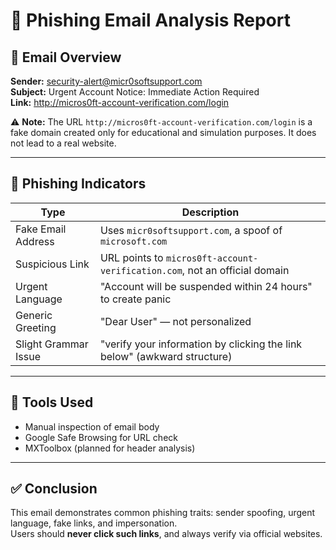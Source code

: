 # 📧 Phishing Email Analysis Report

## 📨 Email Overview
**Sender:** security-alert@micr0softsupport.com  
**Subject:** Urgent Account Notice: Immediate Action Required  
**Link:** http://micros0ft-account-verification.com/login

⚠️ **Note:** The URL `http://micros0ft-account-verification.com/login` is a fake domain created only for educational and simulation purposes. It does not lead to a real website.

---

## 🚨 Phishing Indicators

| Type                 | Description                                                                 |
|----------------------|-----------------------------------------------------------------------------|
| Fake Email Address   | Uses `micr0softsupport.com`, a spoof of `microsoft.com`                     |
| Suspicious Link      | URL points to `micros0ft-account-verification.com`, not an official domain |
| Urgent Language      | "Account will be suspended within 24 hours" to create panic                 |
| Generic Greeting     | "Dear User" — not personalized                                              |
| Slight Grammar Issue | "verify your information by clicking the link below" (awkward structure)    |

---

## 🔧 Tools Used

- Manual inspection of email body
- Google Safe Browsing for URL check
- MXToolbox (planned for header analysis)

---

## ✅ Conclusion

This email demonstrates common phishing traits: sender spoofing, urgent language, fake links, and impersonation.  
Users should **never click such links**, and always verify via official websites.
